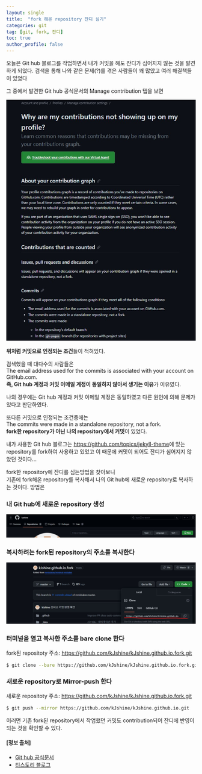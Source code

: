 ```yaml
---
layout: single
title:  "fork 해온 repository 잔디 심기"
categories: git
tag: [git, fork, 잔디]
toc: true
author_profile: false
---
```


오늘은 Git hub 블로그를 작업하면서 내가 커밋을 해도 잔디가 심어지지 않는 것을 발견하게 되었다.
검색을 통해 나와 같은 문제(?)를 겪은 사람들이 꽤 많았고 여러 해결책들이 있었다

그 중에서 발견한 Git hub 공식문서의 Manage contribution 탭을 보면

![2023-11-08_001](../assets/images/2023-11-08-duplicate_repository/2023-11-08_001.jpg)

**위처럼 커밋으로 인정되는 조건**들이 적혀있다.

검색했을 때 대다수의 사람들은   
The email address used for the commits is associated with your account on GitHub.com.   
**즉, Git hub 계정과 커밋 이메일 계정이 동일하지 않아서 생기는 이유**가 이유였다.

나의 경우에는 Git hub 계정과 커밋 이메일 계정은 동일하였고 다른 원인에 의해 문제가 있다고 판단하였다.   

또다른 커밋으로 인정되는 조건중에는   
The commits were made in a standalone repository, not a fork.   
**fork한 repository가 아닌 나의 repository에서 커밋**이 있었다.

내가 사용한 Git hub 블로그는 <a href="https://github.com/topics/jekyll-theme">https://github.com/topics/jekyll-theme</a>에 있는 repository를 fork하여 사용하고 있었고 이 때문에 커밋이 되어도 잔디가 심어지지 않았던 것이다...   

fork한 repository에 잔디를 심는방법을 찾아보니   
기존에 fork해온 repository를 복사해서 나의 Git hub에 새로운 repository로 복사하는 것이다. 방법은

### 내 Git hub에 새로운 repository 생성

![2023-11-08_002](/assets/images/2023-11-08-duplicate_repository/2023-11-08_002.jpg)

### 복사하려는 fork된 repository의 주소를 복사한다

![2023-11-08_003](/assets/images/2023-11-08-duplicate_repository/2023-11-08_003.jpg)

### 터미널을 열고 복사한 주소를 bare clone 한다
fork된 repositoty 주소: https://github.com/kJshine/kJshine.github.io.fork.git
```bash
$ git clone --bare https://github.com/kJshine/kJshine.github.io.fork.git
```

### 새로운 repository로 Mirror-push 한다
새로운 repositoty 주소: https://github.com/kJshine/kJshine.github.io.fork.git
```bash
$ git push --mirror https://github.com/kJshine/kJshine.github.io.git
```

이러면 기존 fork된 repository에서 작업했던 커밋도 contribution되어 잔디에 반영이 되는 것을 확인할 수 있다.

<div class="notice--success">
<h4>[정보 출처]</h4>
<ul>
    <li><a href="https://docs.github.com/en/account-and-profile/setting-up-and-managing-your-github-profile/managing-contribution-settings-on-your-profile/why-are-my-contributions-not-showing-up-on-my-profile">Git hub 공식문서</a></li>
    <li><a href="https://soranhan.tistory.com/11">티스토리 블로그</a></li>
</ul>
</div>

<!-- **[정보 출처]** [Git hub 공식문서](https://docs.github.com/en/account-and-profile/setting-up-and-managing-your-github-profile/managing-contribution-settings-on-your-profile/why-are-my-contributions-not-showing-up-on-my-profile)
{: .notice--info} -->